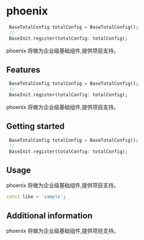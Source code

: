 <!--
 * @Author: lipeng 1162423147@qq.com
 * @Date: 2023-09-21 13:04:00
 * @LastEditors: lipeng 1162423147@qq.com
 * @LastEditTime: 2023-09-21 13:11:54
 * @FilePath: /phoenix/README.md
 * @Description: 这是默认设置,请设置`customMade`, 打开koroFileHeader查看配置 进行设置: https://github.com/OBKoro1/koro1FileHeader/wiki/%E9%85%8D%E7%BD%AE
-->
<!--
This README describes the package. If you publish this package to pub.dev,
this README's contents appear on the landing page for your package.

For information about how to write a good package README, see the guide for
[writing package pages](https://dart.dev/guides/libraries/writing-package-pages).

For general information about developing packages, see the Dart guide for
[creating packages](https://dart.dev/guides/libraries/create-library-packages)
and the Flutter guide for
[developing packages and plugins](https://flutter.dev/developing-packages).
-->

# phoenix

```dart
 BaseTotalConfig totalConfig = BaseTotalConfig();
 // 
 BaseInit.register(totalConfig: totalConfig); 
```
phoenix 将做为企业级基础组件,提供项目支持。

## Features

```dart
 BaseTotalConfig totalConfig = BaseTotalConfig();
 // 
 BaseInit.register(totalConfig: totalConfig); 
```
phoenix 将做为企业级基础组件,提供项目支持。

## Getting started

```dart
 BaseTotalConfig totalConfig = BaseTotalConfig();
 // 
 BaseInit.register(totalConfig: totalConfig); 
```

## Usage
phoenix 将做为企业级基础组件,提供项目支持。

```dart
const like = 'sample';
```

## Additional information

phoenix 将做为企业级基础组件,提供项目支持。
